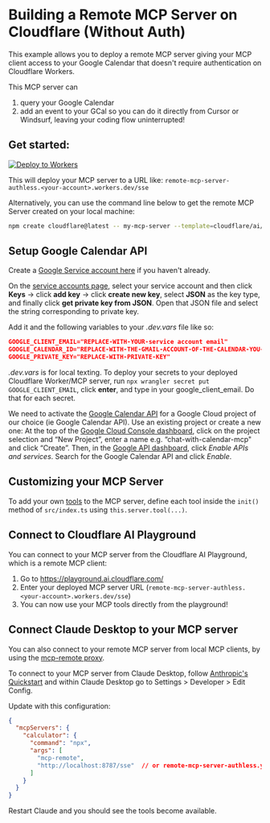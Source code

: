 # Building a Remote MCP Server on Cloudflare (Without Auth)

This example allows you to deploy a remote MCP server giving your MCP client access to your Google Calendar that doesn't require authentication on Cloudflare Workers.

This MCP server can 
1. query your Google Calendar
2. add an event to your GCal
so you can do it directly from Cursor or Windsurf, leaving your coding flow uninterrupted!

## Get started: 

[![Deploy to Workers](https://deploy.workers.cloudflare.com/button)](https://deploy.workers.cloudflare.com/?url=https://github.com/cloudflare/ai/tree/main/demos/remote-mcp-authless)

This will deploy your MCP server to a URL like: `remote-mcp-server-authless.<your-account>.workers.dev/sse`

Alternatively, you can use the command line below to get the remote MCP Server created on your local machine:
```bash
npm create cloudflare@latest -- my-mcp-server --template=cloudflare/ai/demos/remote-mcp-authless
```

## Setup Google Calendar API
Create a [Google Service account here](https://console.cloud.google.com/iam-admin/serviceaccounts) if you haven't already.

On the [service accounts page](https://console.cloud.google.com/iam-admin/serviceaccounts), select your service account and then click <strong>Keys</strong> -> click <strong>add key</strong> -> click <strong>create new key</strong>, select <strong>JSON</strong> as the key type, and finally click <strong>get private key from JSON</strong>. Open that JSON file and select the string corresponding to private key.

Add it and the following variables to your <em>.dev.vars</em> file like so:

```json
GOOGLE_CLIENT_EMAIL="REPLACE-WITH-YOUR-service account email" 
GOOGLE_CALENDAR_ID="REPLACE-WITH-THE-GMAIL-ACCOUNT-OF-THE-CALENDAR-YOU-WANT-TO-QUERY"
GOOGLE_PRIVATE_KEY="REPLACE-WITH-PRIVATE-KEY" 
```
<em>.dev.vars</em> is for local texting. To deploy your secrets to your deployed Cloudflare Worker/MCP server, run `npx wrangler secret put GOOGLE_CLIENT_EMAIL`, click <strong>enter</strong>, and type in your google_client_email. Do that for each secret.

We need to activate the [Google Calendar API](https://developers.google.com/calendar/api/guides/overview) for a Google Cloud project of our choice (ie Google Calendar API). Use an existing project or create a new one: At the top of the [Google Cloud Console dashboard](https://console.cloud.google.com/), click on the project selection and “New Project”, enter a name e.g. “chat-with-calendar-mcp" and click “Create”. Then, in the [Google API dashboard](https://console.developers.google.com/), click <em>Enable APIs and services</em>. Search for the Google Calendar API and click <em>Enable</em>.


## Customizing your MCP Server

To add your own [tools](https://developers.cloudflare.com/agents/model-context-protocol/tools/) to the MCP server, define each tool inside the `init()` method of `src/index.ts` using `this.server.tool(...)`. 

## Connect to Cloudflare AI Playground

You can connect to your MCP server from the Cloudflare AI Playground, which is a remote MCP client:

1. Go to https://playground.ai.cloudflare.com/
2. Enter your deployed MCP server URL (`remote-mcp-server-authless.<your-account>.workers.dev/sse`)
3. You can now use your MCP tools directly from the playground!

## Connect Claude Desktop to your MCP server

You can also connect to your remote MCP server from local MCP clients, by using the [mcp-remote proxy](https://www.npmjs.com/package/mcp-remote). 

To connect to your MCP server from Claude Desktop, follow [Anthropic's Quickstart](https://modelcontextprotocol.io/quickstart/user) and within Claude Desktop go to Settings > Developer > Edit Config.

Update with this configuration:

```json
{
  "mcpServers": {
    "calculator": {
      "command": "npx",
      "args": [
        "mcp-remote",
        "http://localhost:8787/sse"  // or remote-mcp-server-authless.your-account.workers.dev/sse
      ]
    }
  }
}
```

Restart Claude and you should see the tools become available. 
